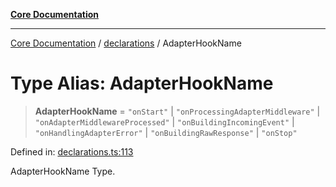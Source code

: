 [**Core Documentation**](../../README.md)

***

[Core Documentation](../../README.md) / [declarations](../README.md) / AdapterHookName

# Type Alias: AdapterHookName

> **AdapterHookName** = `"onStart"` \| `"onProcessingAdapterMiddleware"` \| `"onAdapterMiddlewareProcessed"` \| `"onBuildingIncomingEvent"` \| `"onHandlingAdapterError"` \| `"onBuildingRawResponse"` \| `"onStop"`

Defined in: [declarations.ts:113](https://github.com/stonemjs/core/blob/b1f29857c7f1e529739f22d486494bed3b22d2c6/src/declarations.ts#L113)

AdapterHookName Type.
